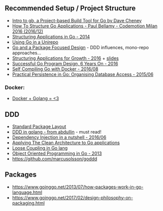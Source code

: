 ## Recommended Setup / Project Structure
  - [Intro to gb, a Project-based Build Tool for Go by Dave Cheney](https://www.youtube.com/watch?v=gGXc_tU-AsU)
  - [How To Structure Go Applications - Paul Bellamy - Codemotion Milan 2016 (2016/12)](http://www.slideshare.net/Codemotion/how-to-structure-go-applications-paul-bellamy-codemotion-milan-2016)
  - [Structuring Applications in Go - 2014](https://medium.com/@benbjohnson/structuring-applications-in-go-3b04be4ff091#.l6zqe9w3z)
  - [Using Go in a Unirepo](http://blog.jinked.com/golang/2016/12/21/Using-Go-in-a-Unirepo.html)
  - [Go and a Package Focused Design](https://blog.gopheracademy.com/advent-2016/go-and-package-focused-design/) - DDD influences, mono-repo approaches...
  - [Structuring Applications for Growth - 2016](https://codeandtalk.com/v/gophercon-denver-2016/gophercon-2016-lightning-talk-ben-johnson) + [slides](https://github.com/benbjohnson/structuring-applications-for-growth/blob/master/main.slide)
  - [Successful Go Program Design, 6 Years On - 2016](https://www.infoq.com/presentations/go-patterns)
  - [Self Compiling Go with Docker - 2016/08](http://web-rat.com/posts/2016/08/23/self-compiling-go-docker/)
  - [Practical Persistence in Go: Organising Database Access - 2015/06](http://www.alexedwards.net/blog/organising-database-access)


### Docker:
  - [Docker + Golang = <3](https://blog.docker.com/2016/09/docker-golang/)


## DDD
  - [Standard Package Layout](https://medium.com/@benbjohnson/standard-package-layout-7cdbc8391fc1#.co0ip59eq)
  - [DDD in golang - from abdullin](https://gist.github.com/abdullin/3e3fd199674255e4d206) - must read!
  - [Dependency Injection in a nutshell - 2016/06](https://appliedgo.net/di/)
  - [Applying The Clean Architecture to Go applications](http://manuel.kiessling.net/2012/09/28/applying-the-clean-architecture-to-go-applications/)
  - [Loose Coupling in Go lang](https://8thlight.com/blog/javier-saldana/2015/02/06/loose-coupling-in-go-lang.html)
  - [Object Oriented Programming in Go - 2013](https://www.goinggo.net/2013/07/object-oriented-programming-in-go.html)
  - https://github.com/marcusolsson/goddd


## Packages
  - https://www.goinggo.net/2013/07/how-packages-work-in-go-language.html
  - https://www.goinggo.net/2017/02/design-philosophy-on-packaging.html
